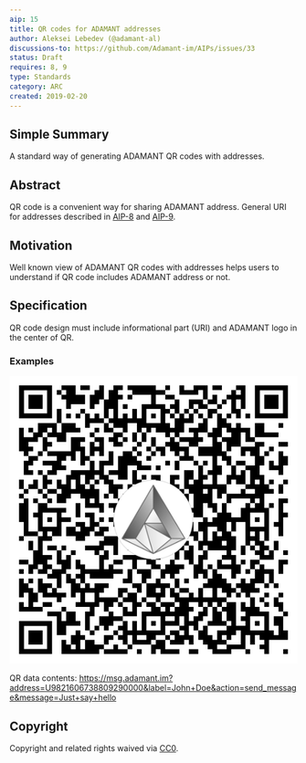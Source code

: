```yaml
---
aip: 15
title: QR codes for ADAMANT addresses
author: Aleksei Lebedev (@adamant-al)
discussions-to: https://github.com/Adamant-im/AIPs/issues/33
status: Draft
requires: 8, 9
type: Standards
category: ARC
created: 2019-02-20
---
```


<!--You can leave these HTML comments in your merged AIP and delete the visible duplicate text guides, they will not appear and may be helpful to refer to if you edit it again. This is the suggested template for new AIPs. Note that an AIP number will be assigned by an editor. When opening a pull request to submit your AIP, please use an abbreviated title in the filename, `aip-draft_title_abbrev.md`. The title should be 44 characters or less.-->

## Simple Summary
A standard way of generating ADAMANT QR codes with addresses.

## Abstract
<!--A short (~200 word) description of the technical issue being addressed.-->

QR code is a convenient way for sharing ADAMANT address. General URI for addresses described in [AIP-8](https://aips.adamant.im/AIPS/aip-8) and [AIP-9](https://aips.adamant.im/AIPS/aip-9).

## Motivation
<!--The motivation is critical for AIPs that want to change the protocol. It should clearly explain why the existing protocol specification is inadequate to address the problem that the AIP solves. AIP submissions without sufficient motivation may be rejected outright.-->
Well known view of ADAMANT QR codes with addresses helps users to understand if QR code includes ADAMANT address or not.

## Specification

QR code design must include informational part (URI) and ADAMANT logo in the center of QR.

### Examples

![QR code sample](../assets/aip-15/qr-code.png)

QR data contents: https://msg.adamant.im?address=U9821606738809290000&label=John+Doe&action=send_message&message=Just+say+hello

## Copyright
Copyright and related rights waived via [CC0](https://creativecommons.org/publicdomain/zero/1.0/).
